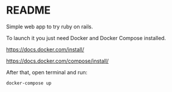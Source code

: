 # README

Simple web app to try ruby on rails.

To launch it you just need Docker and Docker Compose installed.

https://docs.docker.com/install/

https://docs.docker.com/compose/install/

After that, open terminal and run:

`docker-compose up`
